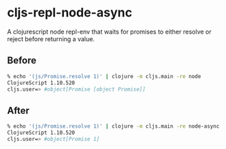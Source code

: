 # cljs-repl-node-async

A clojurescript node repl-env that waits for promises to either resolve or
reject before returning a value.

## Before

```bash
% echo '(js/Promise.resolve 1)' | clojure -m cljs.main -re node
ClojureScript 1.10.520
cljs.user=> #object[Promise [object Promise]]
```

## After

```bash
% echo '(js/Promise.resolve 1)' | clojure -m cljs.main -re node-async
ClojureScript 1.10.520
cljs.user=> #object[Promise 1]
```

